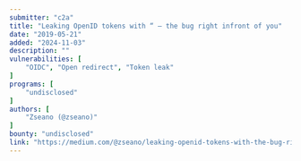 ```yaml
---
submitter: "c2a"
title: "Leaking OpenID tokens with “ — the bug right infront of you"
date: "2019-05-21"
added: "2024-11-03"
description: ""
vulnerabilities: [
    "OIDC", "Open redirect", "Token leak"
]
programs: [
    "undisclosed"
]
authors: [
    "Zseano (@zseano)"
]
bounty: "undisclosed"
link: "https://medium.com/@zseano/leaking-openid-tokens-with-the-bug-right-infront-of-you-95c1fb4a86e9"
---
```





